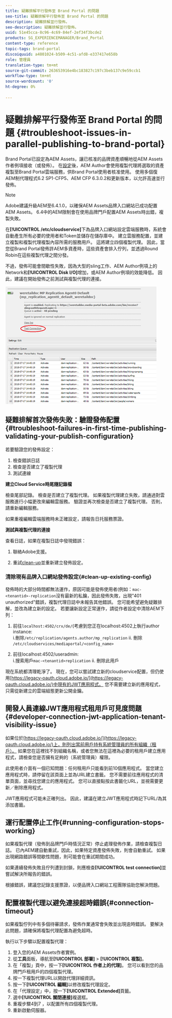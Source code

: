 ```yaml
---
title: 疑難排解平行發佈至 Brand Portal 的問題
seo-title: 疑難排解平行發佈至 Brand Portal 的問題
description: 疑難排解並行發佈。
seo-description: 疑難排解並行發佈。
uuid: 51e45cca-8c96-4c69-84ef-2ef34f3bcde2
products: SG_EXPERIENCEMANAGER/Brand_Portal
content-type: reference
topic-tags: brand-portal
discoiquuid: a4801024-b509-4c51-afd8-e337417e658b
role: 管理員
translation-type: tm+mt
source-git-commit: 263653916e4bc183827c197c3beb137c9e59ccb1
workflow-type: tm+mt
source-wordcount: '0'
ht-degree: 0%

---
```



# 疑難排解平行發佈至 Brand Portal 的問題 {#troubleshoot-issues-in-parallel-publishing-to-brand-portal}

Brand Portal已設定為AEM Assets，讓已核准的品牌資產順暢地從AEM Assets作者例項接收（或發佈）。 在[設定](../using/configure-aem-assets-with-brand-portal.md)後，AEM Author會使用複製代理將選取的資產複製至Brand Portal雲端服務，供Brand Portal使用者核准使用。 使用多個復AEM制代理程式6.2 SP1-CFP5、AEM CFP 6.3.0.2和更新版本，以允許高速並行發佈。

>[!NOTE]
>
>Adobe建議升級AEM至6.4.1.0，以確保AEM Assets品牌入口網站已成功配置AEM Assets。 6.4中的AEM限制會在使用品牌門戶配置AEM Assets時出錯，複製失敗。

在&#x200B;**[!UICONTROL /etc/cloudservice]**&#x200B;下為品牌入口網站設定雲端服務時，系統會自動產生所有必要的使用者和Token並儲存在儲存庫中。 建立雲服務配置，並建立複製和複製代理複製內容所需的服務用戶。 這將建立四個複製代理。 因此，當您從Brand Portal發佈許AEM多資產時，這些資產會排入佇列，並透過Round Robin在這些複製代理之間分發。

不過，發佈可能會間歇性失敗，因為大型的sling工作、AEM Author例項上的Network和&#x200B;**[!UICONTROL Disk I/O]**&#x200B;增加，或AEM Author例項的效能降低。 因此，建議在開始發佈之前測試與複製代理的連接。

![](assets/test-connection.png)

## 疑難排解首次發佈失敗：驗證發佈配置{#troubleshoot-failures-in-first-time-publishing-validating-your-publish-configuration}

若要驗證您的發佈設定：

1. 檢查錯誤日誌
1. 檢查是否建立了複製代理
1. 測試連線

**建立Cloud Service時尾隨記錄檔**

檢查尾部記錄。 檢查是否建立了複製代理。 如果複製代理建立失敗，請通過對雲服務進行小幅更改來編輯雲服務。 驗證並再次檢查是否建立了複製代理。 否則，請重新編輯服務。

如果重複編輯雲端服務時未正確設定，請報告日托服務票證。

**測試與複製代理的連接**

查看日誌，如果在複製日誌中發現錯誤：

1. 聯絡Adobe支援。

1. 重試[clean-up](../using/troubleshoot-parallel-publishing.md#clean-up-existing-config)並重新建立發佈設定。

<!--
Comment Type: remark
Last Modified By: Mini Gulati (mgulati)
Last Modified Date: 2018-06-21T22:56:21.256-0400
<p>?? check and compare public key. At times public key is different</p>
<p>?? another thing to check in /useradmin</p>
-->

### 清除現有品牌入口網站發佈設定{#clean-up-existing-config}

發佈時的大部分時間都無法運作，原因可能是發佈使用者(例如：`mac-<tenantid>-replication`沒有最新的私鑰，因此發佈失敗，出現&quot;401 unauthorized&quot;錯誤，複製代理日誌中未報告其他錯誤。 您可能希望避免疑難排解，並改為建立新的設定。 若要讓新設定正常運作，請從作者設定中清除AEM下列：

1. 前往`localhost:4502/crx/de/`(考慮到您正在localhost:4502上執行author instance:\
   i.刪除`/etc/replication/agents.author/mp_replication`
ii. 刪除 
`/etc/cloudservices/mediaportal/<config_name>`

1. 前往localhost:4502/useradmin:\
   i.搜索用戶`mac-<tenantid>replication`
ii. 刪除此用戶

現在系統都清理乾淨了。 現在，您可以嘗試建立新的cloudservice配置，但仍使用[https://legacy-oauth.cloud.adobe.io/](https://legacy-oauth.cloud.adobe.io/)中現有的JWT應用程式。 您不需要建立新的應用程式，只需從新建立的雲端組態更新公開金鑰。

## 開發人員連線JWT應用程式租用戶可見度問題{#developer-connection-jwt-application-tenant-visibility-issue}

如果位於[https://legacy-oauth.cloud.adobe.io/](https://legacy-oauth.cloud.adobe.io/)上，則列出當前用戶持有系統管理員的所有組織（租戶）。 如果您在這裡找不到組織名稱，或者您無法在這裡為必要的租用戶建立應用程式，請檢查您是否擁有足夠的（系統管理員）權限。

此使用者介面有一個已知問題：任何租用戶只能看到前10個應用程式。 當您建立應用程式時，請停留在該頁面上並為URL建立書籤。 您不需要前往應用程式的清單頁面，並尋找您建立的應用程式。 您可以直接點按此書籤化URL，並視需要更新／刪除應用程式。

JWT應用程式可能未正確列出。 因此，建議在建立JWT應用程式時記下URL/為其添加書籤。

## 運行配置停止工作{#running-configuration-stops-working}

<!--
Comment Type: draft

<p>If the running configuration stops working, either of the following two possibilities
<g class="gr_ gr_15 gr-alert gr_gramm gr_inline_cards gr_run_anim Grammar multiReplace" data-gr-id="15" id="15" style="font-size: 12px;">
are
</g> there:</p>
<p>1.
<g class="gr_ gr_14 gr-alert gr_gramm gr_inline_cards gr_run_anim Grammar only-ins doubleReplace replaceWithoutSep" data-gr-id="14" id="14">
Connection
</g> has failed, or</p>
<p>2. Publish has failed with permission to dam-replication-service denied, while connection has passed </p>
<p>If the connection has failed [1], the
<g class="gr_ gr_10 gr-alert gr_spell gr_inline_cards gr_run_anim ContextualSpelling ins-del multiReplace" data-gr-id="10" id="10">
fail safe
</g> way to fix it is to <a href="../using/troubleshoot-parallel-publishing.md#main-pars-header-1664955658">clean up</a> the existing Brand Portal publish configuration and recreate a publish configuration. </p>
<p>However, if the
<g class="gr_ gr_18 gr-alert gr_spell gr_inline_cards gr_run_anim ContextualSpelling" data-gr-id="18" id="18">
publish
</g> has failed with
<g class="gr_ gr_16 gr-alert gr_gramm gr_inline_cards gr_run_anim Grammar only-ins doubleReplace replaceWithoutSep" data-gr-id="16" id="16">
permission
</g> denied to dam-replication-service, raise a support ticket.</p>
-->

如果複製代理（發佈到品牌門戶時情況正常）停止處理發佈作業，請檢查複製日誌。 已內AEM建自動重試，因此，如果特定資產發佈失敗，則會自動重試。 如果出現網路錯誤等間歇性問題，則可能會在重試期間成功。

如果連續發佈失敗且佇列遭到封鎖，則應檢查&#x200B;**[!UICONTROL test connection]**&#x200B;並嘗試解決所報告的錯誤。

根據錯誤，建議您記錄支援票證，以便品牌入口網站工程團隊協助您解決問題。


## 配置複製代理以避免連接超時錯誤{#connection-timeout}

如果複製佇列中有多個待審請求，發佈作業通常會失敗並出現逾時錯誤。 要解決此問題，請確保將複製代理配置為避免超時。

執行以下步驟以配置複製代理：
1. 登入您的AEM Assets作者實例。
1. 從&#x200B;**工具**&#x200B;面板，導航至&#x200B;**[!UICONTROL 部署]** > **[!UICONTROL 複製]**。
1. 在「複製」頁中，按一下&#x200B;**[!UICONTROL 作者上的代理]**。 您可以看到您的品牌門戶租用戶的四個複製代理。
1. 按一下複製代理URL以開啟代理詳細資訊。
1. 按一下&#x200B;**[!UICONTROL 編輯]**&#x200B;以修改複製代理設定。
1. 在「代理設定」中，按一下&#x200B;**[!UICONTROL Extended]**&#x200B;頁籤。
1. 選中&#x200B;**[!UICONTROL 關閉連接]**&#x200B;複選框。
1. 重複步驟4到7 ，以配置所有四個複製代理。
1. 重新啟動伺服器。